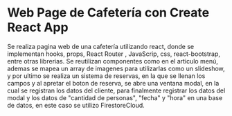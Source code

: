 # Web Page de Cafetería con Create React App

Se realiza pagina web de una cafetería utilizando react, donde se implementan hooks, props, React Router , JavaScrip,
css, react-bootstrap, entre otras librerias. Se reutilizan componentes como en el articulo menú, ademas
se mapea un array de imagenes para utilizarlas como un slideshow, y por ultimo se realiza un sistema de reservas,
en la que se llenan los campos y al apretar el boton de reserva, se abre una ventana modal, en la cual se registran los datos del cliente, 
para finalmente registrar los datos del modal y los datos de "cantidad de personas", "fecha" y "hora" en una base de datos, en este caso
se utilizo FirestoreCloud.
